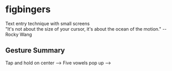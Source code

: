 # figbingers
Text entry technique with small screens  
"It's not about the size of your cursor, it's about the ocean of the motion." -- Rocky Wang


## Gesture Summary
Tap and hold on center --> Five vowels pop up --> 

